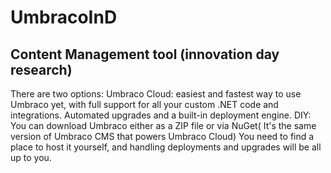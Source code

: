 # UmbracoInD
## Content Management tool (innovation day research)


There are two options:
Umbraco Cloud: easiest and fastest way to use Umbraco yet, with full support for all your custom .NET code and integrations. Automated upgrades and a built-in deployment engine. 
DIY: You can download Umbraco either as a ZIP file or via NuGet( It's the same version of Umbraco CMS that powers Umbraco Cloud) 
You need to find a place to host it yourself, and handling deployments and upgrades will be all up to you. 
